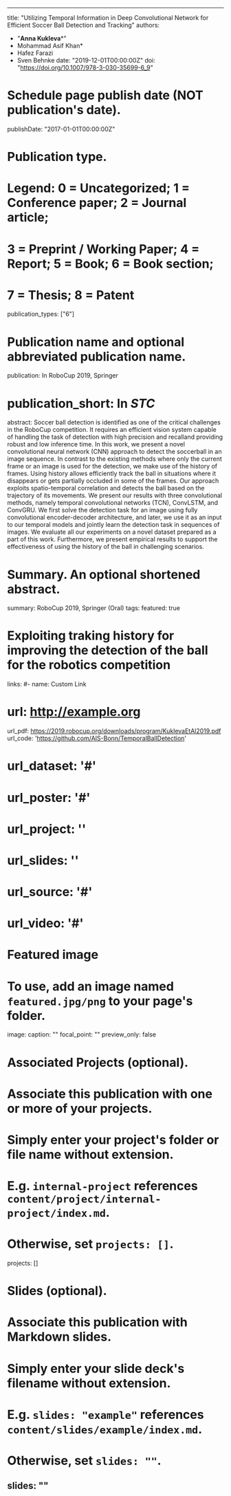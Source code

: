  ---
title: "Utilizing Temporal Information in Deep Convolutional Network for Efficient Soccer Ball Detection and Tracking"
authors:
- "**Anna Kukleva***"
- Mohammad Asif Khan*
- Hafez Farazi
- Sven Behnke
date: "2019-12-01T00:00:00Z"
doi: "https://doi.org/10.1007/978-3-030-35699-6_9"

# Schedule page publish date (NOT publication's date).
publishDate: "2017-01-01T00:00:00Z"

# Publication type.
# Legend: 0 = Uncategorized; 1 = Conference paper; 2 = Journal article;
# 3 = Preprint / Working Paper; 4 = Report; 5 = Book; 6 = Book section;
# 7 = Thesis; 8 = Patent
publication_types: ["6"]

# Publication name and optional abbreviated publication name.
publication: In RoboCup 2019, Springer
# publication_short: In *STC*

abstract: Soccer ball detection is identified as one of the critical challenges in the RoboCup competition. It requires an efficient vision system capable of handling the task of detection with high precision and recalland providing robust and low inference time. In this work, we present a novel convolutional neural network (CNN) approach to detect the soccerball  in  an  image  sequence.  In  contrast  to  the  existing  methods  where only the current frame or an image is used for the detection, we make use of the history of frames. Using history allows efficiently track the ball in situations where it disappears or gets partially occluded in some of the frames. Our approach exploits spatio-temporal correlation and detects the ball based on the trajectory of its movements. We present our results with three convolutional methods, namely temporal convolutional networks (TCN), ConvLSTM, and ConvGRU. We first solve the detection  task  for  an  image  using  fully  convolutional  encoder-decoder architecture,  and  later,  we  use  it  as  an  input  to  our  temporal  models and jointly learn the detection task in sequences of images. We evaluate all our experiments on a novel dataset prepared as a part of this work. Furthermore, we present empirical results to support the effectiveness of using the history of the ball in challenging scenarios.

# Summary. An optional shortened abstract.
summary: RoboCup 2019, Springer (Oral)
tags:
featured: true
# Exploiting traking history for improving the detection of the ball for the robotics competition

links:
#- name: Custom Link
#  url: http://example.org
url_pdf: https://2019.robocup.org/downloads/program/KuklevaEtAl2019.pdf
url_code: 'https://github.com/AIS-Bonn/TemporalBallDetection'
# url_dataset: '#'
# url_poster: '#'
# url_project: ''
# url_slides: ''
# url_source: '#'
# url_video: '#'

# Featured image
# To use, add an image named `featured.jpg/png` to your page's folder. 
image:
  caption: ""
  focal_point: ""
  preview_only: false

# Associated Projects (optional).
#   Associate this publication with one or more of your projects.
#   Simply enter your project's folder or file name without extension.
#   E.g. `internal-project` references `content/project/internal-project/index.md`.
#   Otherwise, set `projects: []`.
projects: []

# Slides (optional).
#   Associate this publication with Markdown slides.
#   Simply enter your slide deck's filename without extension.
#   E.g. `slides: "example"` references `content/slides/example/index.md`.
#   Otherwise, set `slides: ""`.
slides: ""
---



